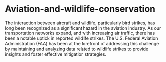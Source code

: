 # Aviation-and-wildlife-conservation
The interaction between aircraft and wildlife, particularly bird strikes, has long been recognized as a significant hazard in the aviation industry. As our transportation networks expand, and with increasing air traffic, there has been a notable uptick in reported wildlife strikes. The U.S. Federal Aviation Administration (FAA) has been at the forefront of addressing this challenge by maintaining and analyzing data related to wildlife strikes to provide insights and foster effective mitigation strategies. 
